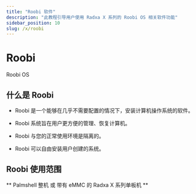 ```yaml
---
title: "Roobi 软件"
description: "此教程引导用户使用 Radxa X 系列的 Roobi OS 相关软件功能"
sidebar_position: 10
slug: /x/roobi
---
```


# Roobi

Roobi OS

## 什么是 Roobi

- Roobi 是一个能够在几乎不需要配置的情况下，安装计算机操作系统的软件。

- Roobi 系统旨在用户更方便的管理、恢复计算机。

- Roobi 与您的正常使用环境是隔离的。

- Roobi 可以自由安装用户创建的系统。

## Roobi 使用范围

** Palmshell 整机 或 带有 eMMC 的 Radxa X 系列单板机 **

<DocCardList />
